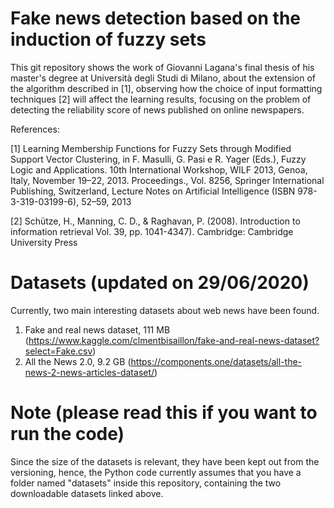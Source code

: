 # Fake news detection based on the induction of fuzzy sets
This git repository shows the work of Giovanni Lagana's final thesis of his master's degree at Università degli Studi di Milano, about the extension of the algorithm described in [1], observing how the choice of input formatting techniques [2] will affect the learning results, focusing on the problem of detecting the reliability score of news published on online newspapers.

References:

[1] Learning Membership Functions for Fuzzy Sets through Modified Support Vector Clustering,
in F. Masulli, G. Pasi e R. Yager (Eds.), Fuzzy Logic and Applications. 10th International Workshop,
WILF 2013, Genoa, Italy, November 19–22, 2013. Proceedings., Vol. 8256, Springer International
Publishing, Switzerland, Lecture Notes on Artificial Intelligence (ISBN 978-3-319-03199-6), 52–59,
2013

[2] Schütze, H., Manning, C. D., & Raghavan, P. (2008). Introduction to information retrieval 
Vol. 39, pp. 1041-4347). Cambridge: Cambridge University Press

# Datasets (updated on 29/06/2020)
Currently, two main interesting datasets about web news have been found.
1. Fake and real news dataset, 111 MB (https://www.kaggle.com/clmentbisaillon/fake-and-real-news-dataset?select=Fake.csv)
2. All the News 2.0, 9.2 GB (https://components.one/datasets/all-the-news-2-news-articles-dataset/)

# Note (please read this if you want to run the code)
Since the size of the datasets is relevant, they have been kept out from the versioning, hence, the Python code currently assumes that you have a folder named "datasets" inside this repository, containing the two downloadable datasets linked above. 

